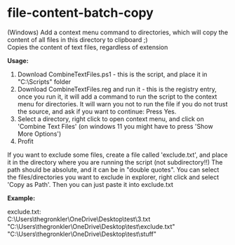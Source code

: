 # file-content-batch-copy

(Windows) Add a context menu command to directories, which will copy the content of all files in this directory to clipboard ;) \
Copies the content of text files, regardless of extension

**Usage:**
1. Download CombineTextFiles.ps1 - this is the script, and place it in "C:\Scripts\" folder
2. Download CombineTextFiles.reg and run it - this is the registry entry, once you run it, it will add a command to run the script to the context menu for directories. It will warn you not to run the file if you do not trust the source, and ask if you want to continue: Press Yes.
4. Select a directory, right click to open context menu, and click on 'Combine Text Files' (on windows 11 you might have to press 'Show More Options')
5. Profit

If you want to exclude some files, create a file called 'exclude.txt', and place it in the directory where you are running the script (not subdirectory!!) The path should be absolute, and it can be in "double quotes". You can select the files/directories you want to exclude in explorer, right click and select 'Copy as Path'. Then you can just paste it into exclude.txt

**Example:**

exclude.txt:\
C:\Users\thegronkler\OneDrive\Desktop\test\3.txt\
"C:\Users\thegronkler\OneDrive\Desktop\test\exclude.txt"\
"C:\Users\thegronkler\OneDrive\Desktop\test\stuff"

